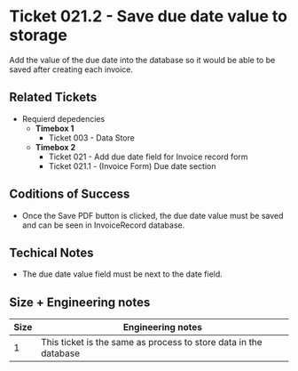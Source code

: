 Ticket 021.2 - Save due date value to storage
=======================

Add the value of the due date into the database so it would be able to be saved after creating each invoice.
    

Related Tickets
---------------

* Requierd depedencies
    * **Timebox 1**
        * Ticket 003 - Data Store
    * **Timebox 2**
        * Ticket 021 - Add due date field for Invoice record form
        * Ticket 021.1 - (Invoice Form) Due date section
        
Coditions of Success
--------------------
* Once the Save PDF button is clicked, the due date value must be saved and can be seen in InvoiceRecord database. 

Techical Notes
--------------
* The due date value field must be next to the date field.

Size + Engineering notes
----------------------
| Size | Engineering notes | 
| -------- | -------- |
|  1  | This ticket is the same as process to store data in the database| 
